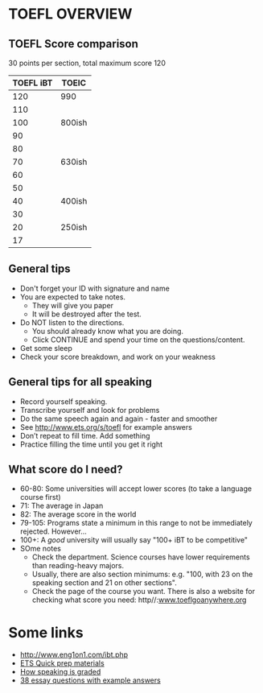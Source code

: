 # TOEFL OVERVIEW

## TOEFL Score comparison
30 points per section, total maximum score 120

|TOEFL iBT           |TOEIC          
|--------------------|-----
|120                |990
|110                |
|100                |800ish
|90                 |               
|80                 |
|70                 |630ish
|60                 |
|50                 |
|40                 |400ish
|30                 |
|20                 |250ish
|17                 |          |               


## General tips
* Don't forget your ID with signature and name
* You are expected to take notes. 
    * They will give you paper
    * It will be destroyed after the test. 
* Do NOT listen to the directions. 
    * You should already know what you are doing. 
    * Click CONTINUE and spend your time on the questions/content.
* Get some sleep
* Check your score breakdown, and work on your weakness

## General tips for all speaking
* Record yourself speaking.
* Transcribe yourself and look for problems
* Do the same speech again and again - faster and smoother
* See http://www.ets.org/s/toefl for example answers
* Don’t repeat to fill time. Add something
* Practice filling the time until you get it right

## What score do I need?
* 60-80: Some universities will accept lower scores (to take a language course first)
* 71: The average in Japan
* 82: The average score in the world
* 79-105: Programs state a minimum in this range to not be immediately rejected. However...
* 100+: A _good_ university will usually say "100+ iBT to be competitive"
* SOme notes
    * Check the department. Science courses have lower requirements than reading-heavy majors. 
    * Usually, there are also section minimums: e.g. "100, with 23 on the speaking section and 21 on other sections". 
    * Check the page of the course you want. There is also a website for checking what score you need: http//:www.toeflgoanywhere.org

# Some links
* http://www.eng1on1.com/ibt.php
* [ETS Quick prep materials](https://www.ets.org/toefl/ibt/prepare/quick_prep/)
* [How speaking is graded](https://www.ets.org/s/toefl/pdf/toefl_speaking_rubrics.pdf)
* [38 essay questions with example answers](http://www.toeflresources.com/index.php?id=sample-toefl-essays)

